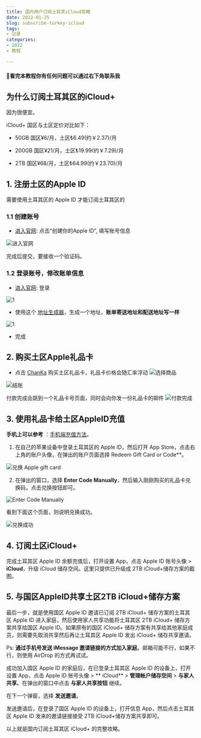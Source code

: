 ```yaml
---
title: 国内用户订阅土耳其iCloud攻略
date: 2022-01-25
slug: subscribe-turkey-icloud
tags:
- 记录
categories:
- 2022
- 教程

---
```


#### **🍺看完本教程你有任何问题可以通过右下角联系我**

## 为什么订阅土耳其区的iCloud+

因为很便宜。

iCloud+ 国区与土区定价对比如下：

* 50GB  国区¥6/月，土区₺6.49(约￥2.37)/月

* 200GB 国区¥21/月，土区₺19.99(约￥7.29)/月

* 2TB   国区¥68/月，土区₺64.99(约￥23.70)/月



## 1. **注册土区的Apple ID**
需要使用土耳其区的 Apple ID 才能订阅土耳其区的

### 1.1 创建账号
- [进入官网](https://appleid.apple.com/): 点击“创建你的Apple ID”, 填写账号信息

![进入官网](https://qn.chenzqi.cn/blog/202306161852236.png)

完成后提交，要接收一个验证码。

### 1.2 登录账号，修改账单信息
- [进入官网](https://appleid.apple.com/): 登录

![1](https://qn.chenzqi.cn/blog/202306161914855.png)

- 使用这个 [地址生成器](https://www.meiguodizhi.com/tr-address)，生成一个地址，**账单寄送地址和配送地址写一样**

![1](https://qn.chenzqi.cn/blog/202306161903350.png)

- 完成


## 2. **购买土区Apple礼品卡**
- 点击 [ChanKa](https://www.lmessi.cn/) 购买土区礼品卡，礼品卡价格会随汇率浮动
![选择商品](https://qn.chenzqi.cn/blog/202306161925966.png)

![结账](https://qn.chenzqi.cn/blog/202306161926780.png)

付款完成会跳到一个礼品卡号页面，同时会向你发一份礼品卡的邮件
![付款完成](https://qn.chenzqi.cn/blog/202306161929444.png)


## 3. **使用礼品卡给土区AppleID充值**

**手机上可以参考** ：[手机端充值方法](https://chenzqi.cn/posts/2022/appstore礼品卡兑换/)。

1. 在自己的苹果设备中登录土耳其区的 Apple ID，然后打开 App Store，点击右上角的账户头像，在弹出的账户页面选择
Redeem Gift Card or Code**。

![兑换 Apple gift card](https://i0.wp.com/zblogs.top/wp-content/uploads/2023/02/%E5%85%91%E6%8D%A2-Apple-gift-card.webp?fit=1200%2C844&ssl=1)

2. 在弹出的窗口，选择 **Enter Code Manually**，然后输入刚刚购买的礼品卡兑换码，点击兑换按钮即可。

![Enter Code Manually](https://i0.wp.com/zblogs.top/wp-content/uploads/2023/02/Enter-Code-Manually.webp?fit=1200%2C841&ssl=1)

看到下面这个页面，则说明兑换成功。

![兑换成功](https://i0.wp.com/zblogs.top/wp-content/uploads/2023/02/%E5%85%91%E6%8D%A2%E6%88%90%E5%8A%9F.webp?fit=1200%2C843&ssl=1)


## 4. **订阅土区iCloud+**

完成土耳其区 Apple ID 余额充值后，打开设置 App，点击 Apple ID 账号头像 > **iCloud**，升级 iCloud 储存空间。这里只提供已升级成
2TB iCloud+储存方案的截图。


## 5. **与国区AppleID共享土区2TB iCloud+储存方案**

最后一步，就是使用国区 Apple ID 邀请已订阅 2TB iCloud+ 储存方案的土耳其区 Apple ID 进入家庭，然后使用家人共享功能将土耳其区
2TB iCloud+ 储存方案共享给国区 Apple ID。如果原有的国区 iCloud+ 储存方案有共享给其他家庭成员，则需要先取消共享然后再让土耳其区
Apple ID 发出 iCloud+ 储存共享邀请。

Ps:  **通过手机号发送 iMessage 邀请链接的方式加入家庭**。邮箱可能不行，如果不行，则使用 AirDrop 的方式再试试。

成功加入国区 Apple ID 的家庭后，在已登录土耳其区 Apple ID 的设备上，打开设置 App，点击 Apple ID 账号头像 > **
iCloud** > **管理帐户储存空间** > **与家人共享**。在弹出的窗口中点击 **与家人共享按钮** 继续。

在下一个弹窗，选择 **发送邀请**。

发送邀请后，在登录了国区 Apple ID 的设备上，打开信息 App，然后点击土耳其区 Apple ID 发来的邀请链接接受 2TB
iCloud+储存方案共享即可。

以上就是国内订阅土耳其区 iCloud+ 的完整攻略。

<!--chatwoot-->
<script>
  (function(d,t) {
    var BASE_URL="https://app.chatwoot.com";
    var g=d.createElement(t),s=d.getElementsByTagName(t)[0];
    g.src=BASE_URL+"/packs/js/sdk.js";
    g.defer = true;
    g.async = true;
    s.parentNode.insertBefore(g,s);
    g.onload=function(){
      window.chatwootSDK.run({
        websiteToken: '3e7bAy62RmJHCZXEUf46HY6Z',
        baseUrl: BASE_URL
      })
    }
  })(document,"script");
</script>
    
